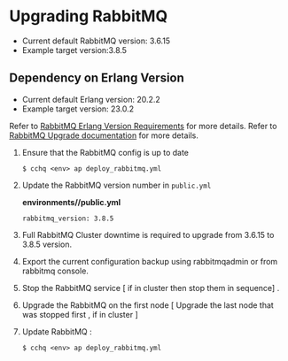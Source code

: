 # Upgrading RabbitMQ 

* Current default RabbitMQ version: 3.6.15
* Example target version:3.8.5
## Dependency on Erlang Version
* Current default Erlang version: 20.2.2
* Example target version: 23.0.2 

Refer to [RabbitMQ Erlang Version Requirements](https://www.rabbitmq.com/which-erlang.html) for more details.
Refer to [RabbitMQ Upgrade documentation](https://www.rabbitmq.com/upgrade.html#rabbitmq-cluster-configuration) for more details.

1. Ensure that the RabbitMQ  config is up to date

    ```
    $ cchq <env> ap deploy_rabbitmq.yml
    ```

2. Update the RabbitMQ version number in `public.yml`

    **environments/<env>/public.yml**
    ```
    rabbitmq_version: 3.8.5
    ```

3. Full RabbitMQ Cluster downtime is required to upgrade from 3.6.15 to 3.8.5 version. 

4. Export the current configuration backup using rabbitmqadmin or from rabbitmq console.

5. Stop the RabbitMQ service [ if in cluster then stop them in sequence] .

6. Upgrade the RabbitMQ on the first node [ Upgrade the last node that was stopped first , if in cluster ]

7. Update RabbitMQ :

    ```
    $ cchq <env> ap deploy_rabbitmq.yml
    ```
